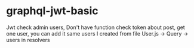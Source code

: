 # graphql-jwt-basic
Jwt check admin users,
Don't have function check token about post, get one user, you can add it same users I created from file User.js -> Query -> users in resolvers 
